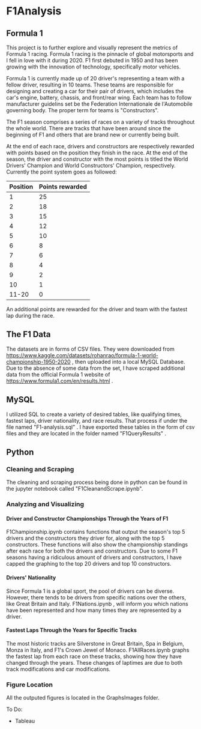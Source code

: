 # F1Analysis

## Formula 1

This project is to further explore and visually represent the metrics of Formula 1 racing. Formula 1 racing is the pinnacle of global motorsports and I fell in love with it during 2020. F1 first debuted in 1950 and has been growing with the innovation of technology, specifically motor vehicles. 

Formula 1 is currently made up of 20 driver's representing a team with a fellow driver, resulting in 10 teams. These teams are responsible for designing and creating a car for their pair of drivers, which includes the car's engine, battery, chassis, and front/rear wing. Each team has to follow manufacturer guidelins set be the Federation Internationale de l'Automobile governing body. The proper term for teams is "Constructors". 

The F1 season comprises a series of races on a variety of tracks throughout the whole world. There are tracks that have been around since the beginning of F1 and others that are brand new or currently being built. 

At the end of each race, drivers and constructors are respectively rewarded with points based on the position they finish in the race. At the end of the season, the driver and constructor with the most points is titled the World Drivers' Champion and World Constructors' Champion, respectively. Currently the point system goes as followed:


|  Position  | Points rewarded |
| ---------- | --------------- |
|      1     |        25       |
|      2     |        18       |
|      3     |        15       |
|      4     |        12       |
|      5     |        10       |
|      6     |         8       |
|      7     |         6       |
|      8     |         4       |
|      9     |         2       |
|     10     |         1       |
|    11-20   |         0       |

An additional points are rewarded for the driver and team with the fastest lap during the race.


## The F1 Data

The datasets are in forms of CSV files. They were downloaded from https://www.kaggle.com/datasets/rohanrao/formula-1-world-championship-1950-2020 , then uploaded into a local MySQL Database. Due to the absence of some data from the set, I have scraped additional data from the official Formula 1 website of https://www.formula1.com/en/results.html .  

## MySQL
I utilized SQL to create a variety of desired tables, like qualifying times, fastest laps, driver nationality, and race results. That process if under the file named "F1-analysis.sql" . I have exported these tables in the form of csv files and they are located in the folder named "F1QueryResults" .  

## Python

### Cleaning and Scraping

The cleaning and scraping process being done in python can be found in the jupyter notebook called "F1CleanandScrape.ipynb".

### Analyzing and Visualizing

#### Driver and Constructor Championships Through the Years of F1

F1Championship.ipynb contains functions that output the season's top 5 drivers and the constructors they driver for, along with the top 5 constructors. These functions will also show the championship standings after each race for both the drivers and constructors. Due to some F1 seasons having a ridiculous amount of drivers and constructors, I have capped the graphing to the top 20 drivers and top 10 constructors. 

#### Drivers' Nationality

Since Formula 1 is a global sport, the pool of drivers can be diverse. However, there tends to be drivers from specific nations over the others, like Great Britain and Italy. F1Nations.ipynb , will inform you which nations have been represented and how many times they are represented by a driver.

#### Fastest Laps Through the Years for Specific Tracks

The most historic tracks are Silverstone in Great Britain, Spa in Belgium, Monza in Italy, and F1's Crown Jewel of Monaco. F1AllRaces.ipynb graphs the fastest lap from each race on these tracks, showing how they have changed through the years. These changes of laptimes are due to both track modifications and car modifications.

### Figure Location

All the outputed figures is located in the GraphsImages folder.


To Do:
* Tableau

